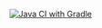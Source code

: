 [![Java CI with Gradle](https://github.com/kopylovakate/patterns/actions/workflows/gradle.yml/badge.svg)](https://github.com/kopylovakate/patterns/actions/workflows/gradle.yml)
